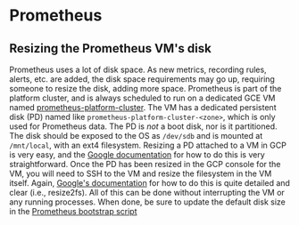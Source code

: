 # Prometheus

## Resizing the Prometheus VM's disk

Prometheus uses a lot of disk space. As new metrics, recording rules, alerts,
etc. are added, the disk space requirements may go up, requiring someone to
resize the disk, adding more space. Prometheus is part of the platform
cluster, and is always scheduled to run on a dedicated GCE VM named
[prometheus-platform-cluster](https://console.cloud.google.com/compute/instancesDetail/zones/us-east1-b/instances/prometheus-platform-cluster?project=mlab-oti).
The VM has a dedicated persistent disk (PD) named like
`prometheus-platform-cluster-<zone>`, which is only used for Prometheus data.
The PD is _not_ a boot disk, nor is it partitioned. The disk should be
exposed to the OS as `/dev/sdb` and is mounted at `/mnt/local`, with an ext4
filesystem. Resizing a PD attached to a VM in GCP is very easy, and the
[Google
documentation](https://cloud.google.com/compute/docs/disks/regional-persistent-disk#resize_repd)
for how to do this is very straightforward. Once the PD has been resized in
the GCP console for the VM, you will need to SSH to the VM and resize the
filesystem in the VM itself. Again, [Google's
documentation](https://cloud.google.com/compute/docs/disks/add-persistent-disk#resize_partitions)
for how to do this is quite detailed and clear (i.e., resize2fs). All of this
can be done without interrupting the VM or any running processes. When done,
be sure to update the default disk size in the [Prometheus bootstrap
script](https://github.com/m-lab/k8s-support/blob/master/manage-cluster/bootstrap_prometheus.sh#L49)
